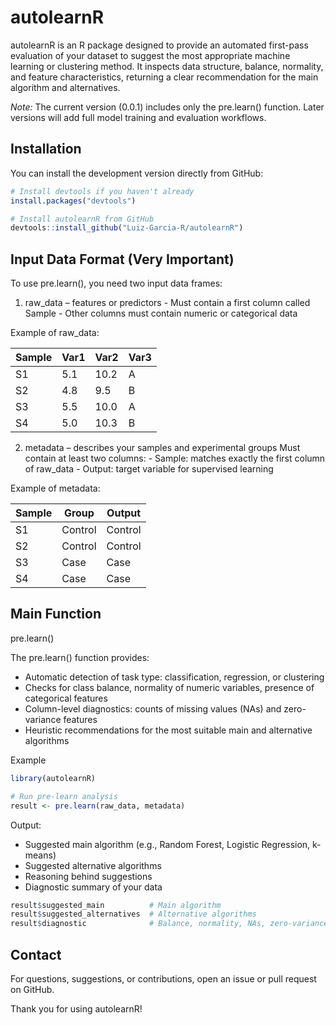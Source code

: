 # autolearnR

<!-- badges: start -->
<!-- badges: end -->

autolearnR is an R package designed to provide an automated first-pass evaluation of your dataset to suggest the most appropriate machine learning or clustering method.
It inspects data structure, balance, normality, and feature characteristics, returning a clear recommendation for the main algorithm and alternatives.

*Note:* The current version (0.0.1) includes only the pre.learn() function. Later versions will add full model training and evaluation workflows.

## Installation

You can install the development version directly from GitHub:

``` r
# Install devtools if you haven't already
install.packages("devtools")

# Install autolearnR from GitHub
devtools::install_github("Luiz-Garcia-R/autolearnR")
```

## Input Data Format (Very Important)

To use pre.learn(), you need two input data frames:

  1. raw_data – features or predictors
    - Must contain a first column called Sample
    - Other columns must contain numeric or categorical data

Example of raw_data:

| Sample | Var1 | Var2 | Var3 |
| ------ | ---- | ---- | ---- |
| S1     | 5.1  | 10.2 | A    |
| S2     | 4.8  | 9.5  | B    |
| S3     | 5.5  | 10.0 | A    |
| S4     | 5.0  | 10.3 | B    |


  2. metadata – describes your samples and experimental groups
    Must contain at least two columns:
    - Sample: matches exactly the first column of raw_data
    - Output: target variable for supervised learning

Example of metadata:

| Sample | Group   | Output  |
| ------ | ------- | ------- |
| S1     | Control | Control |
| S2     | Control | Control |
| S3     | Case    | Case    |
| S4     | Case    | Case    |


## Main Function

pre.learn()

The pre.learn() function provides:
  - Automatic detection of task type: classification, regression, or clustering
  - Checks for class balance, normality of numeric variables, presence of categorical features
  - Column-level diagnostics: counts of missing values (NAs) and zero-variance features
  - Heuristic recommendations for the most suitable main and alternative algorithms

Example

``` r
library(autolearnR)

# Run pre-learn analysis
result <- pre.learn(raw_data, metadata)
```

Output:
  - Suggested main algorithm (e.g., Random Forest, Logistic Regression, k-means)
  - Suggested alternative algorithms
  - Reasoning behind suggestions
  - Diagnostic summary of your data

``` r
result$suggested_main          # Main algorithm
result$suggested_alternatives  # Alternative algorithms
result$diagnostic              # Balance, normality, NAs, zero-variance columns
```

## Contact

For questions, suggestions, or contributions, open an issue or pull request on GitHub.

Thank you for using autolearnR!
